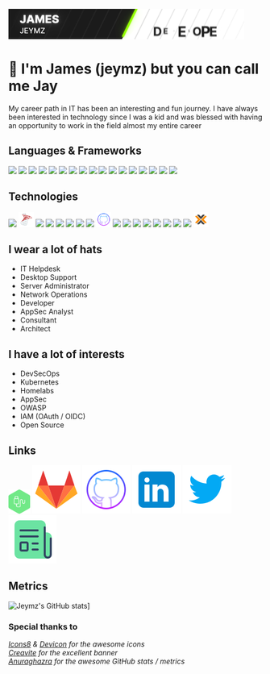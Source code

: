 [![](./src/assets/images/banner.gif)](https://robotti.io)

# 👋 I'm James (jeymz) but you can call me Jay
My career path in IT has been an interesting and fun journey. I have always been interested in technology since I was a kid and was blessed with having an opportunity to work in the field almost my entire career

## Languages & Frameworks

[<img src="https://cdn.jsdelivr.net/gh/devicons/devicon/icons/javascript/javascript-plain.svg" width=30>]()
[<img src="https://cdn.jsdelivr.net/gh/devicons/devicon/icons/nodejs/nodejs-original.svg" width=30>]()
[<img src="https://cdn.jsdelivr.net/gh/devicons/devicon/icons/csharp/csharp-plain.svg" width=30>]()
[<img src="https://cdn.jsdelivr.net/gh/devicons/devicon/icons/express/express-original.svg" width=30>]()
[<img src="https://cdn.jsdelivr.net/gh/devicons/devicon/icons/eslint/eslint-original.svg" width=30>]()
[<img src="https://cdn.jsdelivr.net/gh/devicons/devicon/icons/sequelize/sequelize-original.svg" width=30>]()
[<img src="https://cdn.jsdelivr.net/gh/devicons/devicon/icons/gulp/gulp-plain.svg" width=30>]()
[<img src="https://cdn.jsdelivr.net/gh/devicons/devicon/icons/python/python-original.svg" width=30>]()
[<img src="https://cdn.jsdelivr.net/gh/devicons/devicon/icons/java/java-original.svg" width=30>]()
[<img src="https://cdn.jsdelivr.net/gh/devicons/devicon/icons/go/go-original-wordmark.svg" width=30>]()
[<img src="https://cdn.jsdelivr.net/gh/devicons/devicon/icons/html5/html5-plain-wordmark.svg" width=30>]()
[<img src="https://cdn.jsdelivr.net/gh/devicons/devicon/icons/css3/css3-plain-wordmark.svg" width=30>]()
[<img src="https://cdn.jsdelivr.net/gh/devicons/devicon/icons/bootstrap/bootstrap-original.svg" width=30>]()
[<img src="https://cdn.jsdelivr.net/gh/devicons/devicon/icons/jquery/jquery-plain-wordmark.svg" width=30>]()
[<img src="https://cdn.jsdelivr.net/gh/devicons/devicon/icons/markdown/markdown-original.svg" width=30>]()
[<img src="https://cdn.jsdelivr.net/gh/devicons/devicon/icons/npm/npm-original-wordmark.svg" width=30>]()
[<img src="https://cdn.jsdelivr.net/gh/devicons/devicon/icons/nuget/nuget-original.svg" width=30>]()

## Technologies

[<img src="https://cdn.jsdelivr.net/gh/devicons/devicon/icons/mysql/mysql-original-wordmark.svg" width=30>]()
[<img src="./src/assets/images/mssql.svg" width=30>]()
[<img src="https://cdn.jsdelivr.net/gh/devicons/devicon/icons/postgresql/postgresql-original-wordmark.svg" width=30>]()
[<img src="https://cdn.jsdelivr.net/gh/devicons/devicon/icons/docker/docker-original.svg" width=30>]()
[<img src="https://cdn.jsdelivr.net/gh/devicons/devicon/icons/kubernetes/kubernetes-plain-wordmark.svg" width=30>]()
[<img src="https://cdn.jsdelivr.net/gh/devicons/devicon/icons/azure/azure-original.svg" width=30>]()
[<img src="https://cdn.jsdelivr.net/gh/devicons/devicon@latest/icons/amazonwebservices/amazonwebservices-original-wordmark.svg" width=30>]()
[<img src="https://cdn.jsdelivr.net/gh/devicons/devicon/icons/gitlab/gitlab-original.svg" width=30>]()
[<img src="./src/assets/images/github.svg" width=30>]()
[<img src="https://cdn.jsdelivr.net/gh/devicons/devicon/icons/ubuntu/ubuntu-plain.svg" width=30>]()
[<img src="https://cdn.jsdelivr.net/gh/devicons/devicon/icons/debian/debian-original.svg" width=30>]()
[<img src="https://cdn.jsdelivr.net/gh/devicons/devicon/icons/redhat/redhat-original.svg" width=30>]()
[<img src="https://cdn.jsdelivr.net/gh/devicons/devicon/icons/centos/centos-original.svg" width=30>]()
[<img src="https://cdn.jsdelivr.net/gh/devicons/devicon/icons/opensuse/opensuse-original-wordmark.svg" width=30>]()
[<img src="https://cdn.jsdelivr.net/gh/devicons/devicon/icons/raspberrypi/raspberrypi-original.svg" width=30>]()
[<img src="https://cdn.jsdelivr.net/gh/devicons/devicon/icons/nginx/nginx-original.svg" width=30>]()
[<img src="https://cdn.jsdelivr.net/gh/devicons/devicon/icons/apache/apache-original.svg" width=30>]()
[<img src="./src/assets/images/proxmox.svg" width=30>]()

## I wear a lot of hats
- IT Helpdesk
- Desktop Support
- Server Administrator
- Network Operations
- Developer
- AppSec Analyst
- Consultant
- Architect

## I have a lot of interests
- DevSecOps
- Kubernetes
- Homelabs
- AppSec
- OWASP
- IAM (OAuth / OIDC)
- Open Source

## Links
[<img src="./src/assets/images/robotti-gitlab.svg" height=48>](https://git.robotti.io/jeymz)
[![](./src/assets/images/gitlab.svg)](https://gitlab.com/jeymz)
[![](./src/assets/images/github.svg)](https://github.com/Jeymz)
[![](./src/assets/images/linkedin.svg)](https://www.linkedin.com/in/jameslmsimmons/)
[![](./src/assets/images/twitter.svg)](https://twitter.com/JeymzSimmons)
[![](./src/assets/images/news.svg)](https://www.google.com/collections/s/list/yB_myI2dT7-eJPRJrDOHSw/-kiWqMj0tcw)

## Metrics
![Jeymz's GitHub stats](https://github-readme-stats.vercel.app/api?username=jeymz&theme=dark&show_icons=true)]

### Special thanks to
*[Icons8](https://icons8.com) & [Devicon](https://devicon.dev) for the awesome icons*<br>
*[Creavite](https://auto.creavite.co/) for the excellent banner*<br>
*[Anuraghazra](https://github.com/anuraghazra/github-readme-stats) for the awesome GitHub stats / metrics*
